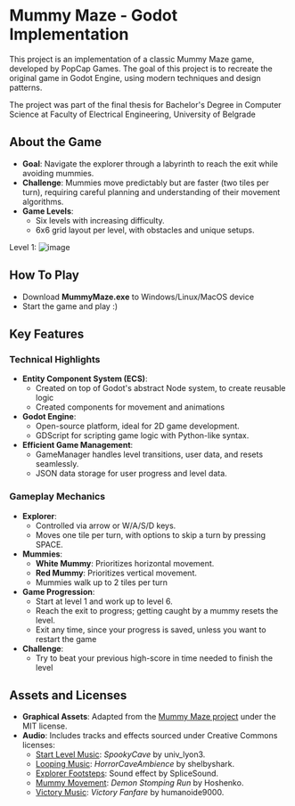 # Mummy Maze - Godot Implementation

This project is an implementation of a classic Mummy Maze game, developed by PopCap Games.
The goal of this project is to recreate the original game in Godot Engine, using modern techniques and design patterns.

The project was part of the final thesis for Bachelor's Degree in Computer Science at Faculty of Electrical Engineering, University of Belgrade

## About the Game
- **Goal**: Navigate the explorer through a labyrinth to reach the exit while avoiding mummies.
- **Challenge**: Mummies move predictably but are faster (two tiles per turn), requiring careful planning and understanding of their movement algorithms.
- **Game Levels**:
  - Six levels with increasing difficulty.
  - 6x6 grid layout per level, with obstacles and unique setups.

Level 1:
![image](https://github.com/user-attachments/assets/92482a96-72c1-4a5f-83f5-e274a7abac06)

## How To Play
- Download **MummyMaze.exe** to Windows/Linux/MacOS device
- Start the game and play :)

## Key Features
### Technical Highlights
- **Entity Component System (ECS)**: 
  - Created on top of Godot's abstract Node system, to create reusable logic
  - Created components for movement and animations
- **Godot Engine**:
  - Open-source platform, ideal for 2D game development.
  - GDScript for scripting game logic with Python-like syntax.
- **Efficient Game Management**:
  - GameManager handles level transitions, user data, and resets seamlessly.
  - JSON data storage for user progress and level data.

### Gameplay Mechanics
- **Explorer**:
  - Controlled via arrow or W/A/S/D keys.
  - Moves one tile per turn, with options to skip a turn by pressing SPACE.
- **Mummies**:
  - **White Mummy**: Prioritizes horizontal movement.
  - **Red Mummy**: Prioritizes vertical movement.
  - Mummies walk up to 2 tiles per turn
- **Game Progression**:
  - Start at level 1 and work up to level 6.
  - Reach the exit to progress; getting caught by a mummy resets the level.
  - Exit any time, since your progress is saved, unless you want to restart the game
- **Challenge**:
  - Try to beat your previous high-score in time needed to finish the level

## Assets and Licenses
- **Graphical Assets**: Adapted from the [Mummy Maze project](https://github.com/osddeitf/mummy-maze/tree/master/Assets) under the MIT license.
- **Audio**: Includes tracks and effects sourced under Creative Commons licenses:
  - [Start Level Music](https://freesound.org/people/univ_lyon3/sounds/485788/): *SpookyCave* by univ_lyon3.
  - [Looping Music](https://freesound.org/people/shelbyshark/sounds/512513/): *HorrorCaveAmbience* by shelbyshark.
  - [Explorer Footsteps](https://freesound.org/people/SpliceSound/sounds/218291/): Sound effect by SpliceSound.
  - [Mummy Movement](https://freesound.org/people/Hoshenko/sounds/697645/): *Demon Stomping Run* by Hoshenko.
  - [Victory Music](https://freesound.org/people/humanoide9000/sounds/466133/): *Victory Fanfare* by humanoide9000.

